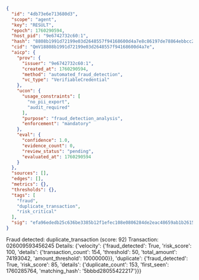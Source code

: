 ```json
{
  "id": "4db73e6e713680d3",
  "scope": "agent",
  "key": "RESULT",
  "epoch": 1760290594,
  "host_pid": "9e6742732c60:1",
  "hash": "8808b1991d72199e03d2648557f94168600d4a7e8c86197de78864ebbcc23c0c",
  "cid": "QmV18808b1991d72199e03d2648557f94168600d4a7e",
  "aicp": {
    "prov": {
      "issuer": "9e6742732c60:1",
      "created_at": 1760290594,
      "method": "automated_fraud_detection",
      "vc_type": "VerifiableCredential"
    },
    "ucon": {
      "usage_constraints": [
        "no_pii_export",
        "audit_required"
      ],
      "purpose": "fraud_detection_analysis",
      "enforcement": "mandatory"
    },
    "eval": {
      "confidence": 1.0,
      "evidence_count": 0,
      "review_status": "pending",
      "evaluated_at": 1760290594
    }
  },
  "sources": [],
  "edges": [],
  "metrics": {},
  "thresholds": {},
  "tags": [
    "fraud",
    "duplicate_transaction",
    "risk_critical"
  ],
  "sig": "efa96ededb25c636be3385b12f1efec108e0806284de2eac48659ab1b26159df"
}
```

Fraud detected: duplicate_transaction (score: 92)
Transaction: 026009593456245
Details: {'velocity': {'fraud_detected': True, 'risk_score': 100, 'details': {'transaction_count': 154, 'threshold': 50, 'total_amount': 74193042, 'amount_threshold': 10000000}}, 'duplicate': {'fraud_detected': True, 'risk_score': 85, 'details': {'duplicate_count': 153, 'first_seen': 1760285764, 'matching_hash': '5bbbd28055422217'}}}